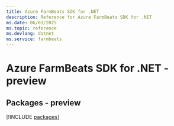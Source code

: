```yaml
---
title: Azure FarmBeats SDK for .NET
description: Reference for Azure FarmBeats SDK for .NET
ms.date: 06/03/2025
ms.topic: reference
ms.devlang: dotnet
ms.service: farmbeats
---
```

# Azure FarmBeats SDK for .NET - preview
## Packages - preview
[!INCLUDE [packages](farmbeats-index.md)]